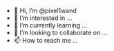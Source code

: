 - 👋 Hi, I’m @pixel1wand
- 👀 I’m interested in ...
- 🌱 I’m currently learning ...
- 💞️ I’m looking to collaborate on ...
- 📫 How to reach me ...

<!---
pixel1wand/pixel1wand is a ✨ special ✨ repository because its `README.md` (this file) appears on your GitHub profile.
You can click the Preview link to take a look at your changes.
--->
